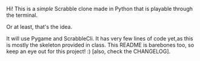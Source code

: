 Hi! This is a _simple_ Scrabble clone made in Python that is playable through the terminal.

Or at least, that's the idea.

It will use Pygame and ScrabbleCli. It has very few lines of code yet,as this is mostly the skeleton provided in class. This README is barebones too, so keep an eye out for this project! :) [also, check the CHANGELOG].
